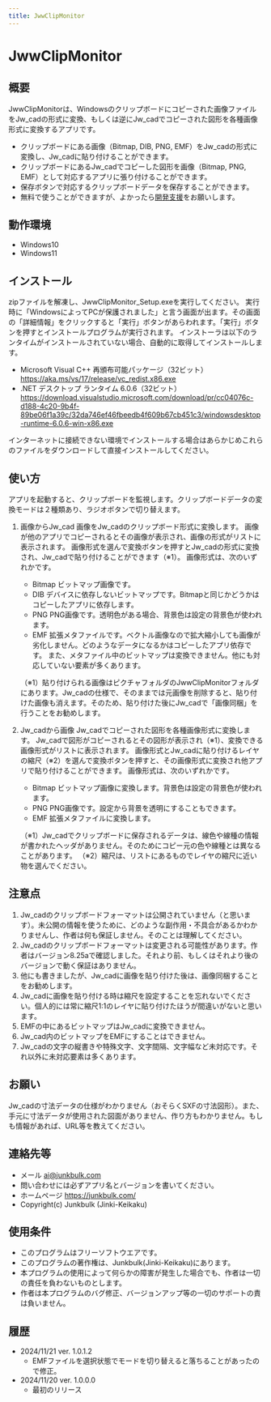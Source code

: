 ```yaml
---
title: JwwClipMonitor
---
```

# JwwClipMonitor

## 概要
JwwClipMonitorは、Windowsのクリップボードにコピーされた画像ファイルをJw_cadの形式に変換、もしくは逆にJw_cadでコピーされた図形を各種画像形式に変換するアプリです。
- クリップボードにある画像（Bitmap, DIB, PNG, EMF）をJw_cadの形式に変換し、Jw_cadに貼り付けることができます。
- クリップボードにあるJw_cadでコピーした図形を画像（Bitmap, PNG, EMF）として対応するアプリに張り付けることができます。
- 保存ボタンで対応するクリップボードデータを保存することができます。
- 無料で使うことができますが、よかったら[開発支援](https://junkbulk.com/windows/donate/index.html)をお願いします。

## 動作環境
- Windows10
- Windows11

## インストール
zipファイルを解凍し、JwwClipMonitor_Setup.exeを実行してください。
実行時に「WindowsによってPCが保護されました」と言う画面が出ます。その画面の「詳細情報」をクリックすると「実行」ボタンがあらわれます。「実行」ボタンを押すとインストールプログラムが実行されます。
インストーラは以下のランタイムがインストールされていない場合、自動的に取得してインストールします。
- Microsoft Visual C++ 再頒布可能パッケージ（32ビット）
https://aka.ms/vs/17/release/vc_redist.x86.exe
- .NET デスクトップ ランタイム 6.0.6（32ビット）
https://download.visualstudio.microsoft.com/download/pr/cc04076c-d188-4c20-9b4f-89be06f1a39c/32da746ef46fbeedb4f609b67cb451c3/windowsdesktop-runtime-6.0.6-win-x86.exe

インターネットに接続できない環境でインストールする場合はあらかじめこれらのファイルをダウンロードして直接インストールしてください。

## 使い方

アプリを起動すると、クリップボードを監視します。クリップボードデータの変換モードは２種類あり、ラジオボタンで切り替えます。
1. 画像からJw_cad
  画像をJw_cadのクリップボード形式に変換します。
  画像が他のアプリでコピーされるとその画像が表示され、画像の形式がリストに表示されます。
  画像形式を選んで変換ボタンを押すとJw_cadの形式に変換され、Jw_cadで貼り付けることができます（※1）。
  画像形式は、次のいずれかです。
     - Bitmap
  ビットマップ画像です。
     - DIB
  デバイスに依存しないビットマップです。Bitmapと同じかどうかはコピーしたアプリに依存します。
     - PNG
  PNG画像です。透明色がある場合、背景色は設定の背景色が使われます。
    - EMF
  拡張メタファイルです。ベクトル画像なので拡大縮小しても画像が劣化しません。どのようなデータになるかはコピーしたアプリ依存です。
  また、メタファイル中のビットマップは変換できません。他にも対応していない要素が多くあります。
  
     （※1）貼り付けられる画像はピクチャフォルダのJwwClipMonitorフォルダにあります。Jw_cadの仕様で、そのままでは元画像を削除すると、貼り付けた画像も消えます。そのため、貼り付けた後にJw_cadで「画像同梱」を行うことをお勧めします。
2. Jw_cadから画像
  Jw_cadでコピーされた図形を各種画像形式に変換します。
  Jw_cadで図形がコピーされるとその図形が表示され（※1）、変換できる画像形式がリストに表示されます。
  画像形式とJw_cadに貼り付けるレイヤの縮尺（※2）を選んで変換ボタンを押すと、その画像形式に変換され他アプリで貼り付けることができます。
  画像形式は、次のいずれかです。
    - Bitmap
  ビットマップ画像に変換します。背景色は設定の背景色が使われます。
    - PNG
  PNG画像です。設定から背景を透明にすることもできます。
    - EMF
  拡張メタファイルに変換します。

    （※1）Jw_cadでクリップボードに保存されるデータは、線色や線種の情報が書かれたヘッダがありません。そのためにコピー元の色や線種とは異なることがあります。
    （※2）縮尺は、リストにあるものでレイヤの縮尺に近い物を選んでください。

## 注意点
1. Jw_cadのクリップボードフォーマットは公開されていません（と思います）。未公開の情報を使うために、どのような副作用・不具合があるかわかりませんし、作者は何も保証しません。そのことは理解してください。
1. Jw_cadのクリップボードフォーマットは変更される可能性があります。作者はバージョン8.25aで確認しました。それより前、もしくはそれより後のバージョンで動く保証はありません。
1. 他にも書きましたが、Jw_cadに画像を貼り付けた後は、画像同梱することをお勧めします。
1. Jw_cadに画像を貼り付ける時は縮尺を設定することを忘れないでください。個人的には常に縮尺1:1のレイヤに貼り付けたほうが間違いがないと思います。
2. EMFの中にあるビットマップはJw_cadに変換できません。
3. Jw_cad内のビットマップをEMFにすることはできません。
4. Jw_cadの文字の縦書きや特殊文字、文字間隔、文字幅など未対応です。それ以外に未対応要素は多くあります。


## お願い
Jw_cadの寸法データの仕様がわかりません（おそらくSXFの寸法図形）。また、手元に寸法データが使用された図面がありません、作り方もわかりません。もしも情報があれば、URL等を教えてください。

## 連絡先等
- メール  ai@junkbulk.com
- 問い合わせには必ずアプリ名とバージョンを書いてください。
- ホームページ https://junkbulk.com/
- Copyright(c) Junkbulk (Jinki-Keikaku) 

## 使用条件
- このプログラムはフリーソフトウエアです。
- このプログラムの著作権は、Junkbulk(Jinki-Keikaku)にあります。
- 本プログラムの使用によって何らかの障害が発生した場合でも、作者は一切の責任を負わないものとします。
- 作者は本プログラムのバグ修正、バージョンアップ等の一切のサポートの責は負いません。

## 履歴
- 2024/11/21 ver. 1.0.1.2
    - EMFファイルを選択状態でモードを切り替えると落ちることがあったので修正。
- 2024/11/20 ver. 1.0.0.0
    - 最初のリリース
